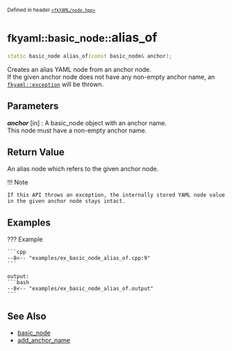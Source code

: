 <small>Defined in header [`<fkYAML/node.hpp>`](https://github.com/fktn-k/fkYAML/blob/develop/include/fkYAML/node.hpp)</small>

# <small>fkyaml::basic_node::</small>alias_of

```cpp
static basic_node alias_of(const basic_node& anchor);
```

Creates an alias YAML node from an anchor node.  
If the given anchor node does not have any non-empty anchor name, an [`fkyaml::exception`](../exception/index.md) will be thrown.  

## **Parameters**

***anchor*** [in]
:   A basic_node object with an anchor name.  
    This node must have a non-empty anchor name.  

## **Return Value**

An alias node which refers to the given anchor node.  

!!! Note

    If this API throws an exception, the internally stored YAML node value in the given anchor node stays intact.

## **Examples**

??? Example

    ```cpp
    --8<-- "examples/ex_basic_node_alias_of.cpp:9"
    ```

    output:
    ```bash
    --8<-- "examples/ex_basic_node_alias_of.output"
    ```

## **See Also**

* [basic_node](index.md)
* [add_anchor_name](add_anchor_name.md)
